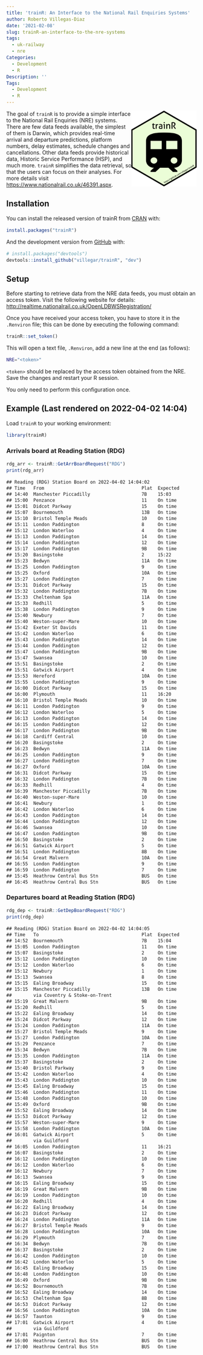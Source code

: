 ```yaml
---
title: 'trainR: An Interface to the National Rail Enquiries Systems'
author: Roberto Villegas-Diaz
date: '2021-02-08'
slug: trainR-an-interface-to-the-nre-systems
tags:
  - uk-railway
  - nre
Categories:
  - Development
  - R
Description: ''
Tags:
  - Development
  - R
---
```


<img src="https://raw.githubusercontent.com/villegar/trainR/main/inst/images/logo.png" alt="logo" align="right" height=200px/>

The goal of `trainR` is to provide a simple interface to the 
National Rail Enquiries (NRE) systems. There are few data feeds 
available, the simplest of them is Darwin, which provides real-time 
arrival and departure predictions, platform numbers, delay estimates, 
schedule changes and cancellations. Other data feeds provide historical 
data, Historic Service Performance (HSP), and much more. `trainR` 
simplifies the data retrieval, so that the users can focus on their 
analyses. For more details visit 
https://www.nationalrail.co.uk/46391.aspx.

## Installation

You can install the released version of trainR from [CRAN](https://CRAN.R-project.org) with:

``` r
install.packages("trainR")
```

And the development version from [GitHub](https://github.com/) with:

``` r
# install.packages("devtools")
devtools::install_github("villegar/trainR", "dev")
```

## Setup
Before starting to retrieve data from the NRE data feeds, you must obtain an access token. 
Visit the following website for details: http://realtime.nationalrail.co.uk/OpenLDBWSRegistration/

Once you have received your access token, you have to store it in the `.Renviron` file; this can be 
done by executing the following command:


```r
trainR::set_token()
```

This will open a text file, `.Renviron`, add a new line at the end (as follows):

```bash
NRE="<token>"
```

`<token>` should be replaced by the access token obtained from the NRE. Save the changes and restart 
your R session.

You only need to perform this configuration once.

## Example (Last rendered on 2022-04-02 14:04)

Load `trainR` to your working environment:

```r
library(trainR)
```

### Arrivals board at Reading Station (RDG)


```r
rdg_arr <- trainR::GetArrBoardRequest("RDG")
print(rdg_arr)
```

```
## Reading (RDG) Station Board on 2022-04-02 14:04:02
## Time   From                                    Plat  Expected
## 14:40  Manchester Piccadilly                   7B    15:03
## 15:00  Penzance                                11    On time
## 15:01  Didcot Parkway                          15    On time
## 15:07  Bournemouth                             13B   On time
## 15:10  Bristol Temple Meads                    10    On time
## 15:11  London Paddington                       8     On time
## 15:12  London Waterloo                         4     On time
## 15:13  London Paddington                       14    On time
## 15:14  London Paddington                       12    On time
## 15:17  London Paddington                       9B    On time
## 15:20  Basingstoke                             2     15:22
## 15:23  Bedwyn                                  11A   On time
## 15:25  London Paddington                       9     On time
## 15:25  Oxford                                  10A   On time
## 15:27  London Paddington                       7     On time
## 15:31  Didcot Parkway                          15    On time
## 15:32  London Paddington                       7B    On time
## 15:33  Cheltenham Spa                          11A   On time
## 15:33  Redhill                                 5     On time
## 15:38  London Paddington                       9     On time
## 15:40  Newbury                                 7     On time
## 15:40  Weston-super-Mare                       10    On time
## 15:42  Exeter St Davids                        11    On time
## 15:42  London Waterloo                         6     On time
## 15:43  London Paddington                       14    On time
## 15:44  London Paddington                       12    On time
## 15:47  London Paddington                       9B    On time
## 15:47  Swansea                                 10    On time
## 15:51  Basingstoke                             2     On time
## 15:51  Gatwick Airport                         4     On time
## 15:53  Hereford                                10A   On time
## 15:55  London Paddington                       9     On time
## 16:00  Didcot Parkway                          15    On time
## 16:00  Plymouth                                11    16:20
## 16:10  Bristol Temple Meads                    10    On time
## 16:11  London Paddington                       9     On time
## 16:12  London Waterloo                         5     On time
## 16:13  London Paddington                       14    On time
## 16:15  London Paddington                       12    On time
## 16:17  London Paddington                       9B    On time
## 16:18  Cardiff Central                         10    On time
## 16:20  Basingstoke                             2     On time
## 16:23  Bedwyn                                  11A   On time
## 16:25  London Paddington                       9     On time
## 16:27  London Paddington                       7     On time
## 16:27  Oxford                                  10A   On time
## 16:31  Didcot Parkway                          15    On time
## 16:32  London Paddington                       7B    On time
## 16:33  Redhill                                 4     On time
## 16:39  Manchester Piccadilly                   7B    On time
## 16:40  Weston-super-Mare                       10    On time
## 16:41  Newbury                                 1     On time
## 16:42  London Waterloo                         6     On time
## 16:43  London Paddington                       14    On time
## 16:44  London Paddington                       12    On time
## 16:46  Swansea                                 10    On time
## 16:47  London Paddington                       9B    On time
## 16:50  Basingstoke                             2     On time
## 16:51  Gatwick Airport                         5     On time
## 16:51  London Paddington                       8B    On time
## 16:54  Great Malvern                           10A   On time
## 16:55  London Paddington                       9     On time
## 16:59  London Paddington                       7     On time
## 15:45  Heathrow Central Bus Stn                BUS   On time
## 16:45  Heathrow Central Bus Stn                BUS   On time
```

### Departures board at Reading Station (RDG)


```r
rdg_dep <- trainR::GetDepBoardRequest("RDG")
print(rdg_dep)
```

```
## Reading (RDG) Station Board on 2022-04-02 14:04:05
## Time   To                                      Plat  Expected
## 14:52  Bournemouth                             7B    15:04
## 15:05  London Paddington                       11    On time
## 15:07  Basingstoke                             2     On time
## 15:12  London Paddington                       10    On time
## 15:12  London Waterloo                         6     On time
## 15:12  Newbury                                 1     On time
## 15:13  Swansea                                 8     On time
## 15:15  Ealing Broadway                         15    On time
## 15:15  Manchester Piccadilly                   13B   On time
##        via Coventry & Stoke-on-Trent           
## 15:19  Great Malvern                           9B    On time
## 15:20  Redhill                                 5     On time
## 15:22  Ealing Broadway                         14    On time
## 15:24  Didcot Parkway                          12    On time
## 15:24  London Paddington                       11A   On time
## 15:27  Bristol Temple Meads                    9     On time
## 15:27  London Paddington                       10A   On time
## 15:29  Penzance                                7     On time
## 15:34  Bedwyn                                  7B    On time
## 15:35  London Paddington                       11A   On time
## 15:37  Basingstoke                             2     On time
## 15:40  Bristol Parkway                         9     On time
## 15:42  London Waterloo                         4     On time
## 15:43  London Paddington                       10    On time
## 15:45  Ealing Broadway                         15    On time
## 15:46  London Paddington                       11    On time
## 15:48  London Paddington                       10    On time
## 15:49  Oxford                                  9B    On time
## 15:52  Ealing Broadway                         14    On time
## 15:53  Didcot Parkway                          12    On time
## 15:57  Weston-super-Mare                       9     On time
## 15:58  London Paddington                       10A   On time
## 16:01  Gatwick Airport                         5     On time
##        via Guildford                           
## 16:05  London Paddington                       11    16:21
## 16:07  Basingstoke                             2     On time
## 16:12  London Paddington                       10    On time
## 16:12  London Waterloo                         6     On time
## 16:12  Newbury                                 7     On time
## 16:13  Swansea                                 9     On time
## 16:15  Ealing Broadway                         15    On time
## 16:19  Great Malvern                           9B    On time
## 16:19  London Paddington                       10    On time
## 16:20  Redhill                                 4     On time
## 16:22  Ealing Broadway                         14    On time
## 16:23  Didcot Parkway                          12    On time
## 16:24  London Paddington                       11A   On time
## 16:27  Bristol Temple Meads                    9     On time
## 16:28  London Paddington                       10A   On time
## 16:29  Plymouth                                7     On time
## 16:34  Bedwyn                                  7B    On time
## 16:37  Basingstoke                             2     On time
## 16:42  London Paddington                       10    On time
## 16:42  London Waterloo                         5     On time
## 16:45  Ealing Broadway                         15    On time
## 16:48  London Paddington                       10    On time
## 16:49  Oxford                                  9B    On time
## 16:52  Bournemouth                             7B    On time
## 16:52  Ealing Broadway                         14    On time
## 16:53  Cheltenham Spa                          8B    On time
## 16:53  Didcot Parkway                          12    On time
## 16:56  London Paddington                       10A   On time
## 16:57  Taunton                                 9     On time
## 17:01  Gatwick Airport                         4     On time
##        via Guildford                           
## 17:01  Paignton                                7     On time
## 16:00  Heathrow Central Bus Stn                BUS   On time
## 17:00  Heathrow Central Bus Stn                BUS   On time
```
